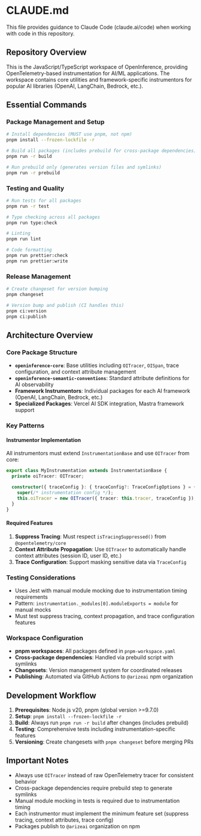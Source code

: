 # CLAUDE.md

This file provides guidance to Claude Code (claude.ai/code) when working with code in this repository.

## Repository Overview

This is the JavaScript/TypeScript workspace of OpenInference, providing OpenTelemetry-based instrumentation for AI/ML applications. The workspace contains core utilities and framework-specific instrumentors for popular AI libraries (OpenAI, LangChain, Bedrock, etc.).

## Essential Commands

### Package Management and Setup

```bash
# Install dependencies (MUST use pnpm, not npm)
pnpm install --frozen-lockfile -r

# Build all packages (includes prebuild for cross-package dependencies)
pnpm run -r build

# Run prebuild only (generates version files and symlinks)
pnpm run -r prebuild
```

### Testing and Quality

```bash
# Run tests for all packages
pnpm run -r test

# Type checking across all packages
pnpm run type:check

# Linting
pnpm run lint

# Code formatting
pnpm run prettier:check
pnpm run prettier:write
```

### Release Management

```bash
# Create changeset for version bumping
pnpm changeset

# Version bump and publish (CI handles this)
pnpm ci:version
pnpm ci:publish
```

## Architecture Overview

### Core Package Structure

- **`openinference-core`**: Base utilities including `OITracer`, `OISpan`, trace configuration, and context attribute management
- **`openinference-semantic-conventions`**: Standard attribute definitions for AI observability
- **Framework Instrumentors**: Individual packages for each AI framework (OpenAI, LangChain, Bedrock, etc.)
- **Specialized Packages**: Vercel AI SDK integration, Mastra framework support

### Key Patterns

#### Instrumentor Implementation

All instrumentors must extend `InstrumentationBase` and use `OITracer` from core:

```typescript
export class MyInstrumentation extends InstrumentationBase {
  private oiTracer: OITracer;

  constructor({ traceConfig }: { traceConfig?: TraceConfigOptions } = {}) {
    super(/* instrumentation config */);
    this.oiTracer = new OITracer({ tracer: this.tracer, traceConfig });
  }
}
```

#### Required Features

1. **Suppress Tracing**: Must respect `isTracingSuppressed()` from `@opentelemetry/core`
2. **Context Attribute Propagation**: Use `OITracer` to automatically handle context attributes (session ID, user ID, etc.)
3. **Trace Configuration**: Support masking sensitive data via `TraceConfig`

### Testing Considerations

- Uses Jest with manual module mocking due to instrumentation timing requirements
- Pattern: `instrumentation._modules[0].moduleExports = module` for manual mocks
- Must test suppress tracing, context propagation, and trace configuration features

### Workspace Configuration

- **pnpm workspaces**: All packages defined in `pnpm-workspace.yaml`
- **Cross-package dependencies**: Handled via prebuild script with symlinks
- **Changesets**: Version management system for coordinated releases
- **Publishing**: Automated via GitHub Actions to `@arizeai` npm organization

## Development Workflow

1. **Prerequisites**: Node.js v20, pnpm (global version >=9.7.0)
2. **Setup**: `pnpm install --frozen-lockfile -r`
3. **Build**: Always run `pnpm run -r build` after changes (includes prebuild)
4. **Testing**: Comprehensive tests including instrumentation-specific features
5. **Versioning**: Create changesets with `pnpm changeset` before merging PRs

## Important Notes

- Always use `OITracer` instead of raw OpenTelemetry tracer for consistent behavior
- Cross-package dependencies require prebuild step to generate symlinks
- Manual module mocking in tests is required due to instrumentation timing
- Each instrumentor must implement the minimum feature set (suppress tracing, context attributes, trace config)
- Packages publish to `@arizeai` organization on npm
